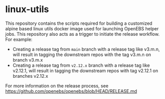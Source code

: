 # linux-utils

This repository contains the scripts required for building a customized alpine based linux utils docker image used for launching OpenEBS helper jobs. 
This repository also acts as a trigger to initiate the release workflow. For example: 
- Creating a release tag from `main` branch with a release tag like v3.m.n, will result in tagging the downstream repos with the tag v3.m.n on branch v3.m.x
- Creating a release tag from `v2.12.x` branch with a release tag like v2.12.1, will result in tagging the downstream repos with tag v2.12.1 on branches v2.12.x

For more information on the release process, see https://github.com/openebs/openebs/blob/HEAD/RELEASE.md
